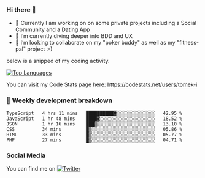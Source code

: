 ### Hi there 👋


- 🔭 Currently I am working on on some private projects including a Social Community and a Dating App
- 🌱 I’m currently diving deeper into BDD and UX
- 👯 I’m looking to collaborate on my "poker buddy" as well as my "fitness-pal" project :-)

below is a snipped of my coding activity.
<!--
**tomek-i/tomek-i** is a ✨ _special_ ✨ repository because its `README.md` (this file) appears on your GitHub profile.

Here are some ideas to get you started:

- 🔭 I’m currently working on ...
- 🌱 I’m currently learning ...
- 👯 I’m looking to collaborate on ...
- 🤔 I’m looking for help with ...
- 💬 Ask me about ...
- 📫 How to reach me: ...
- 😄 Pronouns: ...
- ⚡ Fun fact: ...
-->
[![Top Languages](https://github-readme-stats.vercel.app/api/top-langs/?username=tomek-i&layout=compact)](https://github.com/tomek-i)

You can visit my Code Stats page here: https://codestats.net/users/tomek-i

### 💬 Weekly development breakdown
<!--START_SECTION:waka-->

```text
TypeScript   4 hrs 11 mins   ██████████▓░░░░░░░░░░░░░░   42.95 %
JavaScript   1 hr 48 mins    ████▓░░░░░░░░░░░░░░░░░░░░   18.52 %
JSON         1 hr 16 mins    ███▒░░░░░░░░░░░░░░░░░░░░░   13.10 %
CSS          34 mins         █▒░░░░░░░░░░░░░░░░░░░░░░░   05.86 %
HTML         33 mins         █▒░░░░░░░░░░░░░░░░░░░░░░░   05.77 %
PHP          27 mins         █▒░░░░░░░░░░░░░░░░░░░░░░░   04.71 %
```

<!--END_SECTION:waka-->

<!-- Actual text -->

### Social Media
You can find me on [![Twitter][1.2]][1]

<!-- Icons -->

[1.2]: http://i.imgur.com/wWzX9uB.png 


<!-- Links to your social media accounts -->

[1]: https://twitter.com/tomek_i
